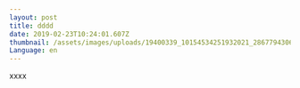 ```yaml
---
layout: post
title: dddd
date: 2019-02-23T10:24:01.607Z
thumbnail: /assets/images/uploads/19400339_10154534251932021_2867794306449963837_o.jpg
Language: en
---
```

xxxx
